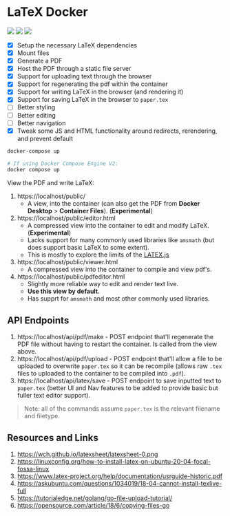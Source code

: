 # LaTeX Docker

[![](https://img.shields.io/badge/Go-1.22.2-blue.svg)](https://golang.org/pkg/)
[![](https://img.shields.io/badge/LaTeX-TexLive-turquoise.svg)](https://www.latex-project.org/get/)
[![](https://img.shields.io/badge/LATEX.js-0.12.6-red.svg)](https://latex.js.org/)

- [x] Setup the necessary LaTeX dependencies
- [x] Mount files
- [x] Generate a PDF
- [x] Host the PDF through a static file server
- [x] Support for uploading text through the browser
- [x] Support for regenerating the pdf within the container
- [x] Support for writing LaTeX in the browser (and rendering it)
- [x] Support for saving LaTeX in the browser to `paper.tex`
- [ ] Better styling
- [ ] Better editing
- [ ] Better navigation
- [x] Tweak some JS and HTML functionality around redirects, rerendering, and prevent default

```bash
docker-compose up

# If using Docker Compose Engine V2:
docker compose up
```

View the PDF and write LaTeX:

1. https://localhost/public/
    * A view, into the container (can also get the PDF from **Docker Desktop** > **Container Files**). (**Experimental**)
2. https://localhost/public/editor.html
    * A compressed view into the container to edit and modify LaTeX. (**Experimental**)
    * Lacks support for many commonly used libraries like `amsmath` (but does support basic LaTeX to some extent).
    * This is mostly to explore the limits of the [LATEX.js](https://github.com/michael-brade/LaTeX.js)
3. https://localhost/public/viewer.html 
    * A compressed view into the container to compile and view pdf's.
4. https://localhost/public/pdfeditor.html 
    * Slightly more reliable way to edit and render text live.
    * **Use this view by default.**
    * Has supprt for `amsmath` and most other commonly used libraries.

## API Endpoints

1. https://localhost/api/pdf/make - POST endpoint that'll regenerate the PDF file without having to restart the container. Is called from the view above.
1. https://localhost/api/pdf/upload - POST endpoint that'll allow a file to be uploaded to overwrite `paper.tex` so it can be recompile (allows raw `.tex` files to uploaded to the container to be compiled into `.pdf`).
1. https://localhost/api/latex/save - POST endpoint to save inputted text to `paper.tex` (better UI and Nav features to be added to provide basic but fuller text editor support).

> Note: all of the commands assume `paper.tex` is the relevant filename and filetype.

## Resources and Links

1. https://wch.github.io/latexsheet/latexsheet-0.png
1. https://linuxconfig.org/how-to-install-latex-on-ubuntu-20-04-focal-fossa-linux
1. https://www.latex-project.org/help/documentation/usrguide-historic.pdf
1. https://askubuntu.com/questions/1034019/18-04-cannot-install-texlive-full
2. https://tutorialedge.net/golang/go-file-upload-tutorial/
3. https://opensource.com/article/18/6/copying-files-go